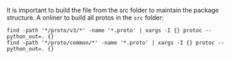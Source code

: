 It is important to build the file from the src folder to maintain the package structure. A onliner to build all protos
in the `src` folder:
```shell
find -path '*/proto/v3/*' -name '*.proto' | xargs -I {} protoc --python_out=. {}
find -path '*/proto/common/*' -name '*.proto' | xargs -I {} protoc --python_out=. {}
```
